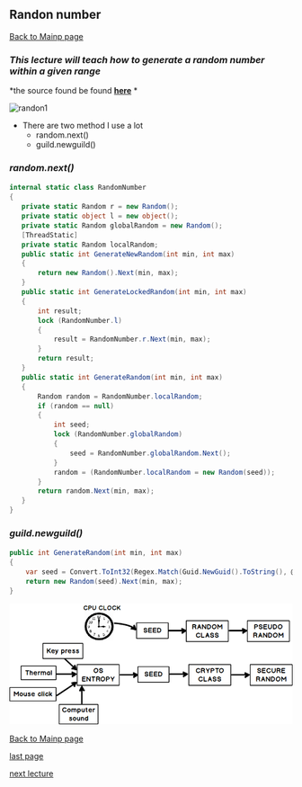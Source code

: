 ## Randon number
[Back to Mainp page](https://github.com/Dokidok1/new1000)

### *This lecture will teach how to generate a **random number** within a given range*

*the source found be found **[here](https://stackoverflow.com/questions/2706500/how-do-i-generate-a-random-int-number)** *

![randon1](https://i2.wp.com/css-tricks.com/wp-content/csstricks-uploads/genrandom.png?resize=482%2C263)
* There are two method I use a lot 
  * random.next()
  * guild.newguild()
  
 ### *random.next()*
 
 ```c#
 internal static class RandomNumber
{
    private static Random r = new Random();
    private static object l = new object();
    private static Random globalRandom = new Random();
    [ThreadStatic]
    private static Random localRandom;
    public static int GenerateNewRandom(int min, int max)
    {
        return new Random().Next(min, max);
    }
    public static int GenerateLockedRandom(int min, int max)
    {
        int result;
        lock (RandomNumber.l)
        {
            result = RandomNumber.r.Next(min, max);
        }
        return result;
    }
    public static int GenerateRandom(int min, int max)
    {
        Random random = RandomNumber.localRandom;
        if (random == null)
        {
            int seed;
            lock (RandomNumber.globalRandom)
            {
                seed = RandomNumber.globalRandom.Next();
            }
            random = (RandomNumber.localRandom = new Random(seed));
        }
        return random.Next(min, max);
    }
}
```


### *guild.newguild()*

```c#
public int GenerateRandom(int min, int max)
{
    var seed = Convert.ToInt32(Regex.Match(Guid.NewGuid().ToString(), @"\d+").Value);
    return new Random(seed).Next(min, max);
}
```

![randon4](https://github.com/Dokidok1/new1000/blob/master/images/randon.png)

[Back to Mainp page](https://github.com/Dokidok1/new1000)

[last page](https://github.com/Dokidok1/new1000/blob/master/md_files/c%23_class.md)

[next lecture](https://github.com/Dokidok1/new1000/blob/master/md_files/recursion.md)
